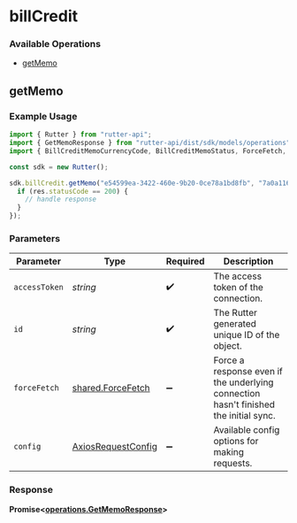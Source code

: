 # billCredit

### Available Operations

* [getMemo](#getmemo)

## getMemo

### Example Usage

```typescript
import { Rutter } from "rutter-api";
import { GetMemoResponse } from "rutter-api/dist/sdk/models/operations";
import { BillCreditMemoCurrencyCode, BillCreditMemoStatus, ForceFetch, Platform } from "rutter-api/dist/sdk/models/shared";

const sdk = new Rutter();

sdk.billCredit.getMemo("e54599ea-3422-460e-9b20-0ce78a1bd8fb", "7a0a116c-e723-4d40-97fa-30e9af725b29", ForceFetch.True).then((res: GetMemoResponse) => {
  if (res.statusCode == 200) {
    // handle response
  }
});
```

### Parameters

| Parameter                                                                            | Type                                                                                 | Required                                                                             | Description                                                                          |
| ------------------------------------------------------------------------------------ | ------------------------------------------------------------------------------------ | ------------------------------------------------------------------------------------ | ------------------------------------------------------------------------------------ |
| `accessToken`                                                                        | *string*                                                                             | :heavy_check_mark:                                                                   | The access token of the connection.                                                  |
| `id`                                                                                 | *string*                                                                             | :heavy_check_mark:                                                                   | The Rutter generated unique ID of the object.                                        |
| `forceFetch`                                                                         | [shared.ForceFetch](../../models/shared/forcefetch.md)                               | :heavy_minus_sign:                                                                   | Force a response even if the underlying connection hasn't finished the initial sync. |
| `config`                                                                             | [AxiosRequestConfig](https://axios-http.com/docs/req_config)                         | :heavy_minus_sign:                                                                   | Available config options for making requests.                                        |


### Response

**Promise<[operations.GetMemoResponse](../../models/operations/getmemoresponse.md)>**

